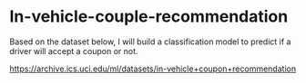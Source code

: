 # In-vehicle-couple-recommendation

Based on the dataset below, I will build a classification model to predict if a driver will accept a coupon or not.

https://archive.ics.uci.edu/ml/datasets/in-vehicle+coupon+recommendation
